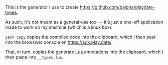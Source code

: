 This is the generator I use to create https://github.com/balpha/playdate-types.

As such, it's not meant as a general-use tool -- it's just a one-off application
made to work on my machine (which is a linux box).

`yarn copy` copies the compiled code into the clipboard, which I then past into
the browswer console on https://sdk.play.date/.

That, in turn, copies the generate Lua annotations into the clipboard, which I
then paste into `__types.lus`.
